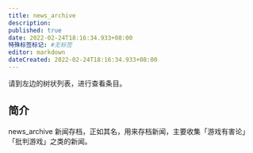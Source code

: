 ```yaml
---
title: news_archive
description:
published: true
date: 2022-02-24T18:16:34.933+08:00
特殊标签标记: #无标签
editor: markdown
dateCreated: 2022-02-24T18:16:34.933+08:00
---
```


请到左边的树状列表，进行查看条目。

## 简介

news_archive 新闻存档，正如其名，用来存档新闻，主要收集「游戏有害论」「批判游戏」之类的新闻。
